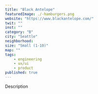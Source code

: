 ```yaml
---
title: "Black Antelope"
featuredImage: ./-hamburgers.png
website: "https://www.blackantelope.com/"
twit: ""
inst: ""
category: "B"
city: "Seattle"
neighborhood:
size: "Small (1-10)"
map: ""
tags:
    - engineering
    - ux/ui
    - product
published: true
---
```


Description
